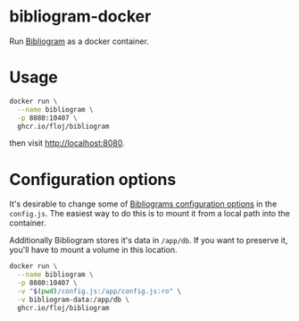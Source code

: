 # bibliogram-docker
Run [Bibliogram](https://git.sr.ht/~cadence/bibliogram/) as a docker container.

# Usage
```sh
docker run \
  --name bibliogram \
  -p 8080:10407 \
  ghcr.io/floj/bibliogram
```
then visit [http://localhost:8080](http://localhost:8080).

# Configuration options
It's desirable to change some of [Bibliograms configuration options](https://git.sr.ht/~cadence/bibliogram-docs/tree/master/item/docs/Configuring.md) 
in the `config.js`. The easiest way to do this is to mount it from a local path into the container.

Additionally Bibliogram stores it's data in `/app/db`. If you want to preserve it, you'll have to mount a volume in this location.

```sh
docker run \
  --name bibliogram \
  -p 8080:10407 \
  -v "$(pwd)/config.js:/app/config.js:ro" \
  -v bibliogram-data:/app/db \
  ghcr.io/floj/bibliogram
```

